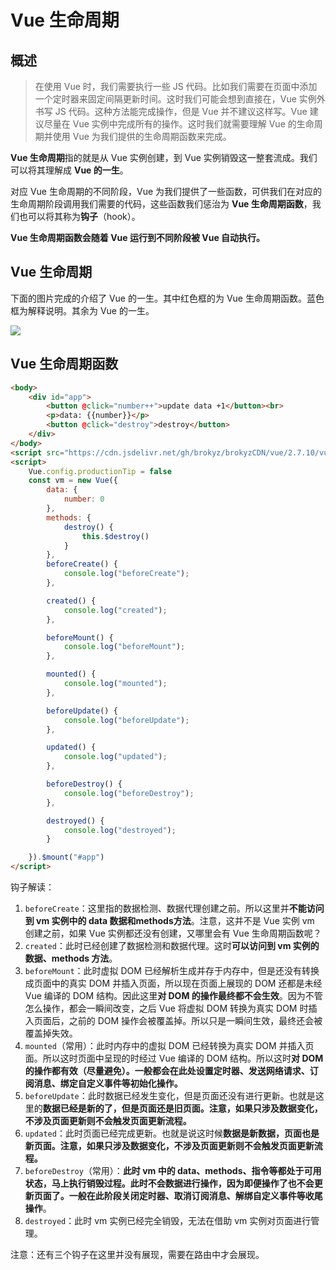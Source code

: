 # Vue 生命周期

## 概述

>  在使用 Vue 时，我们需要执行一些 JS 代码。比如我们需要在页面中添加一个定时器来固定间隔更新时间。这时我们可能会想到直接在，Vue 实例外书写 JS 代码。这种方法能完成操作，但是 Vue 并不建议这样写。Vue 建议尽量在 Vue 实例中完成所有的操作。这时我们就需要理解 Vue 的生命周期并使用 Vue 为我们提供的生命周期函数来完成。

**Vue 生命周期**指的就是从 Vue 实例创建，到 Vue 实例销毁这一整套流成。我们可以将其理解成 **Vue 的一生**。

对应 Vue 生命周期的不同阶段，Vue 为我们提供了一些函数，可供我们在对应的生命周期阶段调用我们需要的代码，这些函数我们惩治为 **Vue 生命周期函数**，我们也可以将其称为**钩子**（hook）。

**Vue 生命周期函数会随着 Vue 运行到不同阶段被 Vue 自动执行。**

## Vue 生命周期

下面的图片完成的介绍了 Vue 的一生。其中红色框的为 Vue 生命周期函数。蓝色框为解释说明。其余为 Vue 的一生。

![](https://pic.imgdb.cn/item/632e6b3216f2c2beb18294f5.jpg)

## Vue 生命周期函数

```html
<body>
	<div id="app">
		<button @click="number++">update data +1</button><br>
		<p>data: {{number}}</p>
		<button @click="destroy">destroy</button>
	</div>
</body>
<script src="https://cdn.jsdelivr.net/gh/brokyz/brokyzCDN/vue/2.7.10/vue.js"></script>
<script>
	Vue.config.productionTip = false
	const vm = new Vue({
		data: {
			number: 0
		},
		methods: {
			destroy() {
				this.$destroy()
			}
		},
		beforeCreate() {
			console.log("beforeCreate");
		},

		created() {
			console.log("created");
		},

		beforeMount() {
			console.log("beforeMount");
		},

		mounted() {
			console.log("mounted");
		},

		beforeUpdate() {
			console.log("beforeUpdate");
		},

		updated() {
			console.log("updated");
		},

		beforeDestroy() {
			console.log("beforeDestroy");
		},

		destroyed() {
			console.log("destroyed");
		}

	}).$mount("#app")
</script>
```

钩子解读：

1. `beforeCreate`：这里指的数据检测、数据代理创建之前。所以这里并**不能访问到 vm 实例中的 data 数据和methods方法**。注意，这并不是 Vue 实例 vm 创建之前，如果 Vue 实例都还没有创建，又哪里会有 Vue 生命周期函数呢？
2. `created`：此时已经创建了数据检测和数据代理。这时**可以访问到 vm 实例的数据、methods 方法**。
3. `beforeMount`：此时虚拟 DOM 已经解析生成并存于内存中，但是还没有转换成页面中的真实 DOM 并插入页面，所以现在页面上展现的 DOM 还都是未经 Vue 编译的 DOM 结构。因此这里**对 DOM 的操作最终都不会生效**。因为不管怎么操作，都会一瞬间改变，之后 Vue 将虚拟 DOM 转换为真实 DOM 时插入页面后，之前的 DOM 操作会被覆盖掉。所以只是一瞬间生效，最终还会被覆盖掉失效。
4. `mounted`（常用）：此时内存中的虚拟 DOM 已经转换为真实 DOM 并插入页面。所以这时页面中呈现的时经过 Vue 编译的 DOM 结构。所以这时**对 DOM 的操作都有效（尽量避免）。一般都会在此处设置定时器、发送网络请求、订阅消息、绑定自定义事件等初始化操作。**
5. `beforeUpdate`：此时数据已经发生变化，但是页面还没有进行更新。也就是这里的**数据已经是新的了，但是页面还是旧页面。注意，如果只涉及数据变化，不涉及页面更新则不会触发页面更新流程。**
6. `updated`：此时页面已经完成更新。也就是说这时候**数据是新数据，页面也是新页面。注意，如果只涉及数据变化，不涉及页面更新则不会触发页面更新流程。**
7. `beforeDestroy`（常用）：**此时 vm 中的 data、methods、指令等都处于可用状态，马上执行销毁过程。此时不会数据进行操作，因为即便操作了也不会更新页面了。一般在此阶段关闭定时器、取消订阅消息、解绑自定义事件等收尾操作**。
8. `destroyed`：此时 vm 实例已经完全销毁，无法在借助 vm 实例对页面进行管理。

注意：还有三个钩子在这里并没有展现，需要在路由中才会展现。